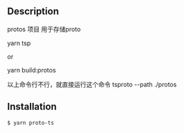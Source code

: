 
  
## Description
protos 项目 用于存储proto

yarn tsp  

or

yarn build:protos 

以上命令行不行，就直接运行这个命令 tsproto --path ./protos


## Installation

```bash
$ yarn proto-ts
```


